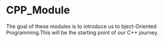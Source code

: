 # CPP_Module
The goal of these modules is to introduce us to bject-Oriented Programming.This will be the starting point of our C++ journey.

